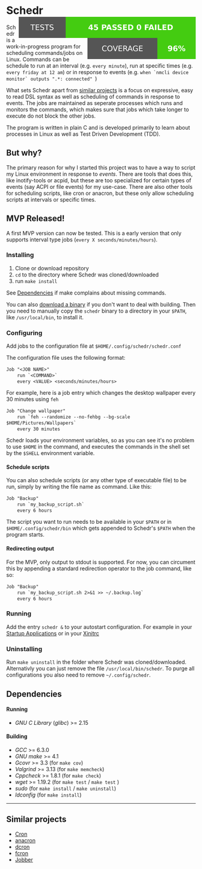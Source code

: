 # Schedr <img align="right" src="./doc/tests.svg"> <img align="right" src="./doc/coverage.svg">
Schedr is a work-in-progress program for scheduling commands/jobs on Linux. Commands can be schedule to run at an interval (e.g. `every minute`), run at specific times (e.g. `every friday at 12 am`) or in response to events (e.g. ``when `nmcli device monitor` outputs ".*: connected" ``)

What sets Schedr apart from [similar projects](#similar-projects) is a focus on expressive, easy to read DSL syntax as well as scheduling of commands in response to events. The jobs are maintained as seperate processes which runs and monitors the commands, which makes sure that jobs which take longer to execute do not block the other jobs.

The program is written in plain C and is developed primarily to learn about processes in Linux as well as Test Driven Development (TDD).

## But why?
The primary reason for why I started this project was to have a way to script my Linux environment in response to _events_. There are tools that does this, like inotify-tools or acpid, but these are too specialized for certain types of events (say ACPI or file events) for my use-case. There are also other tools for scheduling scripts, like cron or anacron, but these only allow scheduling scripts at intervals or specific times. 

## MVP Released!

A first MVP version can now be tested. This is a early version that only supports interval type jobs (`every X seconds/minutes/hours`).  

### Installing
1. Clone or download repository
2. `cd` to the directory where Schedr was cloned/downloaded
3. run `make install`

See [Dependencies](#dependencies) if make complains about missing commands.

You can also [download a binary](https://github.com/TehDaniel37/Schedr/releases/download/mvp-1711/schedr-171126.tar.gz) if you don't want to deal with building. Then you need to manually copy the `schedr` binary to a directory in your `$PATH`, like `/usr/local/bin`, to install it.

### Configuring
Add jobs to the configuration file at `$HOME/.config/schedr/schedr.conf`

The configuration file uses the following format:
```
Job "<JOB NAME>"
    run `<COMMAND>`
    every <VALUE> <seconds/minutes/hours>
```

For example, here is a job entry which changes the desktop wallpaper every 30 minutes using `feh`
```
Job "Change wallpaper"
    run `feh --randomize --no-fehbg --bg-scale $HOME/Pictures/Wallpapers`
    every 30 minutes
```

Schedr loads your environment variables, so as you can see it's no problem to use `$HOME` in the command, and executes the commands in the shell set by the `$SHELL` environment variable. 

#### Schedule scripts
You can also schedule scripts (or any other type of executable file) to be run, simply by writing the file name as command. Like this: 

```
Job "Backup"
    run `my_backup_script.sh`
    every 6 hours
```

The script you want to run needs to be available in your `$PATH` or in `$HOME/.config/schedr/bin` which gets appended to Schedr's `$PATH` when the program starts.

#### Redirecting output
For the MVP, only output to stdout is supported. For now, you can circument this by appending a standard redirection operator to the job command, like so:

```
Job "Backup"
    run `my_backup_script.sh 2>&1 >> ~/.backup.log`
    every 6 hours
```

### Running
Add the entry `schedr &` to your autostart configuration. For example in your [Startup Applications](https://help.ubuntu.com/stable/ubuntu-help/startup-applications.html) or in your [Xinitrc](https://wiki.archlinux.org/index.php/Xinitrc)

### Uninstalling
Run `make uninstall` in the folder where Schedr was cloned/downloaded. Alternativly you can just remove the file `/usr/local/bin/schedr`. To purge all configurations you also need to remove `~/.config/schedr`.

## Dependencies

#### Running
- _GNU C Library_ (_glibc_) >= 2.15

#### Building
- _GCC_ >= 6.3.0
- _GNU make_ >= 4.1
- _Gcovr_ >= 3.3 (for `make cov`)
- _Valgrind_ >= 3.13 (for `make memcheck`)
- _Cppcheck_ >= 1.8.1 (for `make check`)
- _wget_ >= 1.19.2 (for `make test` / `make test` )
- _sudo_ (for `make install` / `make uninstall`)
- _ldconfig_ (for `make install`)

---

## Similar projects
- [Cron](https://en.wikipedia.org/wiki/Cron)
- [anacron](http://anacron.sourceforge.net/)
- [dcron](https://github.com/dubiousjim/dcron)
- [fcron](http://fcron.free.fr/)
- [Jobber](https://github.com/dshearer/jobber)
